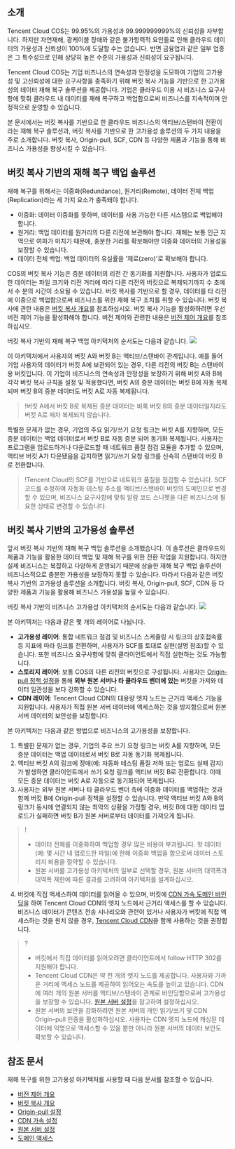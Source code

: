 ## 소개

Tencent Cloud COS는 99.95%의 가용성과 99.999999999%의 신뢰성을 자부합니다. 하지만 자연재해, 광케이블 장애와 같은 불가항력적 요인들로 인해 클라우드 데이터의 가용성과 신뢰성이 100%에 도달할 수는 없습니다. 반면 금융업과 같은 일부 업종은 그 특수성으로 인해 상당히 높은 수준의 가용성과 신뢰성이 요구됩니다.

Tencent Cloud COS는 기업 비즈니스의 연속성과 안정성을 도모하여 기업의 고가용성 및 고신뢰성에 대한 요구사항을 충족하기 위해 버킷 복사 기능을 기반으로 한 고가용성의 데이터 재해 복구 솔루션을 제공합니다. 기업은 클라우드 이용 시 비즈니스 요구사항에 맞춰 클라우드 내 데이터를 재해 복구하고 백업함으로써 비즈니스를 지속적이며 안정적으로 운영할 수 있습니다.

본 문서에서는 버킷 복사를 기반으로 한 클라우드 비즈니스의 액티브/스탠바이 전환이라는 재해 복구 솔루션과, 버킷 복사를 기반으로 한 고가용성 솔루션의 두 가지 내용을 주로 소개합니다. 버킷 복사, Origin-pull, SCF, CDN 등 다양한 제품과 기능을 통해 비즈니스 가용성을 향상시킬 수 있습니다.

## 버킷 복사 기반의 재해 복구 백업 솔루션

재해 복구를 위해서는 이중화(Redundance), 원거리(Remote), 데이터 전체 백업(Replication)라는 세 가지 요소가 충족돼야 합니다.

- 이중화: 데이터 이중화를 뜻하며, 데이터를 사용 가능한 다른 시스템으로 백업해야 합니다.
- 원거리: 백업 데이터를 원거리의 다른 리전에 보관해야 합니다. 재해는 보통 인근 지역으로 여파가 미치기 때문에, 충분한 거리를 확보해야만 이중화 데이터의 가용성을 보장할 수 있습니다.
- 데이터 전체 백업: 백업 데이터의 유실률을 '제로(zero)'로 확보해야 합니다.

COS의 버킷 복사 기능은 증분 데이터의 리전 간 동기화를 지원합니다. 사용자가 업로드한 데이터는 파일 크기와 리전 거리에 따라 다른 리전의 버킷으로 복제되기까지 수 초에서 수 분의 시간이 소요될 수 있습니다. 버킷 복사를 기반으로 할 경우, 데이터를 타 리전에 이중으로 백업함으로써 비즈니스를 위한 재해 복구 조치를 취할 수 있습니다. 버킷 복사에 관한 내용은 [버킷 복사 개요](https://intl.cloud.tencent.com/document/product/436/19237)를 참조하십시오. 버킷 복사 기능을 활성화하려면 우선 버전 제어 기능을 활성화해야 합니다. 버전 제어와 관련한 내용은 [버전 제어 개요](https://intl.cloud.tencent.com/document/product/436/19883)를 참조하십시오.

버킷 복사 기반의 재해 복구 백업 아키텍처의 순서도는 다음과 같습니다.
![](https://main.qcloudimg.com/raw/fba213608e66f1e8b8426692eb709f33.png)

이 아키텍처에서 사용자의 버킷 A와 버킷 B는 액티브/스탠바이 관계입니다. 예를 들어 기업 사용자의 데이터가 버킷 A에 보관되어 있는 경우, 다른 리전의 버킷 B는 스탠바이용 버킷입니다. 이 기업이 비즈니스의 연속성과 안정성을 보장하기 위해 버킷 A와 B에 각각 버킷 복사 규칙을 설정 및 적용했다면, 버킷 A의 증분 데이터는 버킷 B에 자동 복제되며 버킷 B의 증분 데이터도 버킷 A로 자동 복제됩니다.

> !버킷 A에서 버킷 B로 복제된 증분 데이터는 비록 버킷 B의 증분 데이터일지라도 버킷 A로 재차 복제되지 않습니다.

특별한 문제가 없는 경우, 기업의 주요 읽기/쓰기 요청 링크는 버킷 A를 지향하며, 모든 증분 데이터는 백업 데이터로서 버킷 B로 자동 증분 되어 동기화 복제됩니다. 사용자는 프로그램을 업로드하거나 다운로드할 때 네트워크 품질 점검 모듈을 추가할 수 있으며, 액티브 버킷 A가 다운됐음을 감지하면 읽기/쓰기 요청 링크를 신속히 스탠바이 버킷 B로 전환합니다.

> !Tencent Cloud의 SCF를 기반으로 네트워크 품질을 점검할 수 있습니다. SCF 코드를 수정하여 자동화 테스팅 주소를 액티브/스탠바이 버킷의 도메인으로 변경할 수 있으며, 비즈니스 요구사항에 맞춰 알람 코드 스니펫을 다른 비즈니스에 필요한 상태로 변경할 수 있습니다.

## 버킷 복사 기반의 고가용성 솔루션

앞서 버킷 복사 기반의 재해 복구 백업 솔루션을 소개했습니다. 이 솔루션은 클라우드의 제품과 기능을 활용한 데이터 백업 및 재해 복구를 위한 전환 작업을 지원합니다. 하지만 실제 비즈니스는 복잡하고 다양하게 운영되기 때문에 상술한 재해 복구 백업 솔루션이 비즈니스적으로 충분한 가용성을 보장하지 못할 수 있습니다. 따라서 다음과 같은 버킷 복사 기반의 고가용성 솔루션을 소개합니다. 버킷 복사, Origin-pull, SCF, CDN 등 다양한 제품과 기능을 활용해 비즈니스 가용성을 높일 수 있습니다.

버킷 복사 기반의 비즈니스 고가용성 아키텍처의 순서도는 다음과 같습니다.
![](https://main.qcloudimg.com/raw/e56c3707f14b2e30c216e22c4c68eda0.png)

본 아키텍처는 다음과 같은 몇 개의 레이어로 나뉩니다.

- **고가용성 레이어**: 통합 네트워크 점검 및 비즈니스 스케쥴링 시 링크의 상호접속률 등 지표에 따라 링크를 전환하며, 사용자가 SCF를 토대로 실현(설명 참조)할 수 있습니다. 또한 비즈니스 요구사항에 맞춰 클라이언트에서 직접 실현하는 것도 가능합니다.
- **스토리지 레이어**: 보통 COS의 다른 리전의 버킷으로 구성됩니다. 사용자는 [Origin-pull 정책 설정](https://intl.cloud.tencent.com/document/product/436/31508)을 통해 **외부 원본 서버나 타 클라우드 벤더에 있는** 버킷을 가져와 데이터 일관성을 보다 강화할 수 있습니다.
- **CDN 레이어**: Tencent Cloud CDN의 대용량 엣지 노드는 근거리 액세스 기능을 지원합니다. 사용자가 직접 원본 서버 데이터에 액세스하는 것을 방지함으로써 원본 서버 데이터의 보안성을 보장합니다.

본 아키텍처는 다음과 같은 방법으로 비즈니스의 고가용성을 보장합니다.

1. 특별한 문제가 없는 경우, 기업의 주요 쓰기 요청 링크는 버킷 A를 지향하며, 모든 증분 데이터는 백업 데이터로서 버킷 B로 자동 동기화 복제됩니다.
2. 액티브 버킷 A의 링크에 장애(예: 자동화 테스팅 품질 저하 또는 업로드 실패 감지)가 발생하면 클라이언트에서 쓰기 요청 링크를 액티브 버킷 B로 전환합니다. 이때 모든 증분 데이터는 버킷 A로 자동으로 동기화되어 복제됩니다.
3. 사용자는 외부 원본 서버나 타 클라우드 벤더 측에 이중화 데이터를 백업하는 것과 함께 버킷 B에 Origin-pull 정책을 설정할 수 있습니다. 만약 액티브 버킷 A와 B의 링크가 동시에 연결되지 않는 최악의 상황을 가정할 경우, 버킷 B에 대한 데이터 업로드가 실패하면 버킷 B가 원본 서버로부터 데이터를 가져오게 됩니다.

> !
>
> - 데이터 전체를 이중화하여 백업할 경우 많은 비용이 부과됩니다. 핫 데이터(예: 몇 시간 내 업로드한 파일)에 한해 이중화 백업을 함으로써 데이터 스토리지 비용을 절약할 수 있습니다.
> - 원본 서버를 고가용성 아키텍처의 일부로 선택할 경우, 원본 서버의 대역폭과 대역폭 제한에 따른 결과를 고려하여 아키텍처를 설계하십시오.

4. 버킷에 직접 액세스하여 데이터를 읽어올 수 있으며, 버킷에 [CDN 가속 도메인 바인딩](https://intl.cloud.tencent.com/document/product/436/18670)을 하여 Tencent Cloud CDN의 엣지 노드에서 근거리 액세스를 할 수 있습니다. 비즈니스 데이터가 콘텐츠 전송 시나리오와 관련이 있거나 사용자가 버킷에 직접 액세스하는 것을 원치 않을 경우, [Tencent Cloud CDN](https://intl.cloud.tencent.com/document/product/228)을 함께 사용하는 것을 권장합니다.

> ?
>
> - 버킷에서 직접 데이터를 읽어오려면 클라이언트에서 follow HTTP 302를 지원해야 합니다.
> - Tencent Cloud CDN은 약 천 개의 엣지 노드를 제공합니다. 사용자와 가까운 거리에 액세스 노드를 제공하여 읽어오는 속도를 높이고 있습니다. CDN에 여러 개의 원본 서버를 액티브/스탠바이 관계로 바인딩함으로써 고가용성을 보장할 수 있습니다. [원본 서버 설정](https://intl.cloud.tencent.com/document/product/228/6289)을 참고하여 설정하십시오.
> - 원본 서버의 보안을 강화하려면 원본 서버의 개인 읽기/쓰기 및 CDN Origin-pull 인증을 활성화하십시오. 사용자는 CDN 엣지 노드에 캐싱된 데이터에 익명으로 액세스할 수 있을 뿐만 아니라 원본 서버의 데이터 보안도 확보할 수 있습니다.

## 참조 문서

재해 복구를 위한 고가용성 아키텍처를 사용할 때 다음 문서를 참조할 수 있습니다.

- [버전 제어 개요](https://intl.cloud.tencent.com/document/product/436/19883)
- [버킷 복사 개요](https://intl.cloud.tencent.com/document/product/436/19237)
- [Origin-pull 설정](https://intl.cloud.tencent.com/document/product/436/31508)
- [CDN 가속 설정](https://intl.cloud.tencent.com/document/product/436/18670)
- [원본 서버 설정](https://intl.cloud.tencent.com/document/product/228/6289)
- [도메인 액세스](https://intl.cloud.tencent.com/document/product/228/5734)

